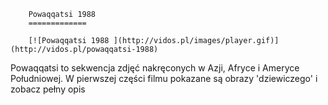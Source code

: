 
        Powaqqatsi 1988 
        =============
        
        [![Powaqqatsi 1988 ](http://vidos.pl/images/player.gif)](http://vidos.pl/powaqqatsi-1988)
        
        
 Powaqqatsi to sekwencja zdjęć nakręconych w Azji, Afryce i Ameryce Południowej. W pierwszej części filmu pokazane są obrazy 'dziewiczego' i zobacz pełny opis
    